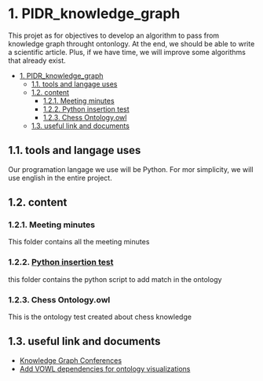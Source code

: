 # 1. PIDR_knowledge_graph

This projet as for objectives to develop an algorithm to pass from knowledge graph throught ontonlogy. At the end, we should be able to write a scientific article. Plus, if we have time, we will improve some algorithms that already exist.

- [1. PIDR_knowledge_graph](#1-pidr_knowledge_graph)
  - [1.1. tools and langage uses](#11-tools-and-langage-uses)
  - [1.2. content](#12-content)
    - [1.2.1. Meeting minutes](#121-meeting-minutes)
    - [1.2.2. Python insertion test](#122-python-insertion-test)
    - [1.2.3. Chess Ontology.owl](#123-chess-ontologyowl)
  - [1.3. useful link and documents](#13-useful-link-and-documents)


## 1.1. tools and langage uses 

Our programation langage we use will be Python. For mor simplicity, we will use english in the entire project.

## 1.2. content

### 1.2.1. Meeting minutes
This folder contains all the meeting minutes

### 1.2.2. [Python insertion test](Python%20insertion%20test)
this folder contains the python script to add match in the ontology

### 1.2.3. Chess Ontology.owl
This is the ontology test created about chess knowledge

## 1.3. useful link and documents
- [Knowledge Graph Conferences](https://www.youtube.com/watch?v=bvwjG-3qAmY&list=PLDhh0lALedc7LC_5wpi5gDnPRnu1GSyRG)
- [Add VOWL dependencies for ontology visualizations](http://vowl.visualdataweb.org/protegevowl.html)

